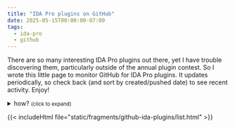 ```yaml
---
title: "IDA Pro plugins on GitHub"
date: 2025-05-15T00:00:00-07:00
tags:
  - ida-pro
  - github
---
```


There are so many interesting IDA Pro plugins out there,
yet I have trouble discovering them, particularly outside of the annual plugin contest.
So I wrote this little page to monitor GitHub for IDA Pro plugins.
It updates periodically, so check back (and sort by created/pushed date) to see recent activity.
Enjoy!

<details>
  <summary>how? <span class="decoration" style="font-size: smaller;">(click to expand)</span></summary>
  <p>
    <a href="https://github.com/williballenthin/williballenthin.com/blob/master/tools/github-ida-plugins/fetch-github-ida-plugins.py">
      This script
    </a>
    periodically searches GitHub for
    <code><a href="https://github.com/search?q=%22def+PLUGIN_ENTRY%28%29%22+language%3APython&type=code&ref=advsearch">
      "def PLUGIN_ENTRY()" language:Python
    </a></code>
    renders the results and updates this page's content.
  </p>

  <p>
    This definitely misses some plugins (e.g., those written in C or C++)
    and has a few false positives (any Python file with a function called `PLUGIN_ENTRY`).
    But it generally works pretty well.
  </p>
</details>

{{< includeHtml file="static/fragments/github-ida-plugins/list.html" >}}

<style>

/* wider content, default is 36em, which is a better text reading width */
nav.container,
main.container {
	max-width: 42em;
}

</style>
